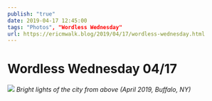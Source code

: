 ```yaml
---
publish: "true"
date: 2019-04-17 12:45:00
tags: "Photos", "Wordless Wednesday"
url: https://ericmwalk.blog/2019/04/17/wordless-wednesday.html
---
```


# Wordless Wednesday 04/17

![](https://ericmwalk.blog/uploads/2021/aede6ec3a8.jpg)
*Bright lights of the city from above (April 2019, Buffalo, NY)*
